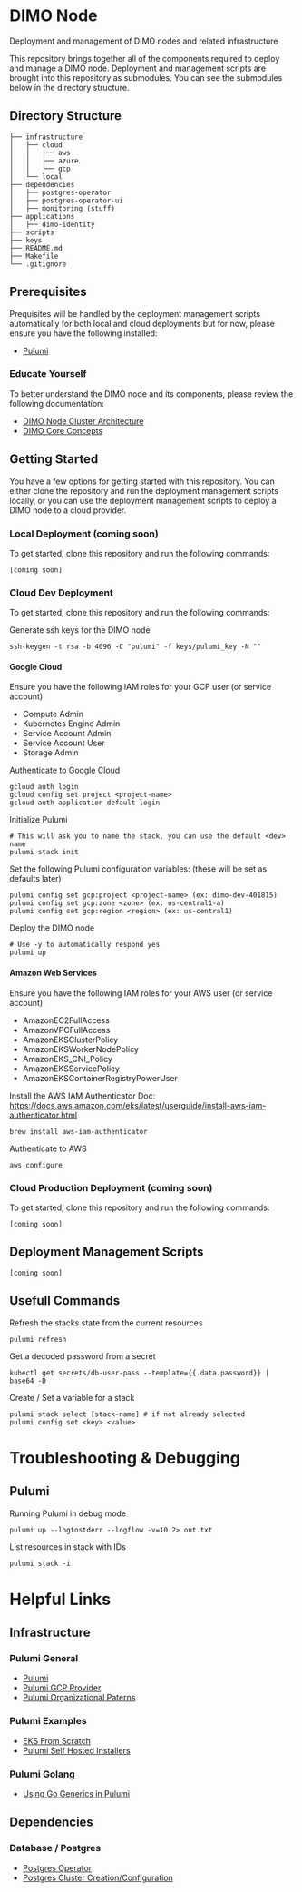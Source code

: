 # DIMO Node
Deployment and management of DIMO nodes and related infrastructure

This repository brings together all of the components required to deploy and manage a DIMO node. Deployment and management scripts are brought into this repository as submodules. You can see the submodules below in the directory structure.

## Directory Structure
```
├── infrastructure
│   ├── cloud
│   │   ├── aws
│   │   ├── azure
│   │   └── gcp
│   └── local
├── dependencies
│   ├── postgres-operator
│   ├── postgres-operator-ui
│   ├── monitoring (stuff)
├── applications
│   ├── dimo-identity
├── scripts
├── keys
├── README.md
├── Makefile
└── .gitignore

```

## Prerequisites
Prequisites will be handled by the deployment management scripts automatically for both local and cloud deployments but for now, please ensure you have the following installed:
- [Pulumi](https://www.pulumi.com/docs/install/)

### Educate Yourself
To better understand the DIMO node and its components, please review the following documentation:
- [DIMO Node Cluster Architecture](https://asdf.com/asdf.html)
- [DIMO Core Concepts](https://asdf.com/asdf.html)

## Getting Started
You have a few options for getting started with this repository. You can either clone the repository and run the deployment management scripts locally, or you can use the deployment management scripts to deploy a DIMO node to a cloud provider.

### Local Deployment (coming soon)
To get started, clone this repository and run the following commands:
```
[coming soon]
```

### Cloud Dev Deployment
To get started, clone this repository and run the following commands:

Generate ssh keys for the DIMO node
```
ssh-keygen -t rsa -b 4096 -C "pulumi" -f keys/pulumi_key -N ""
```

#### Google Cloud
Ensure you have the following IAM roles for your GCP user (or service account)
- Compute Admin
- Kubernetes Engine Admin
- Service Account Admin
- Service Account User
- Storage Admin

Authenticate to Google Cloud
```
gcloud auth login
gcloud config set project <project-name>
gcloud auth application-default login
```

Initialize Pulumi
```
# This will ask you to name the stack, you can use the default <dev> name
pulumi stack init
```

Set the following Pulumi configuration variables:
(these will be set as defaults later)
```
pulumi config set gcp:project <project-name> (ex: dimo-dev-401815)
pulumi config set gcp:zone <zone> (ex: us-central1-a)
pulumi config set gcp:region <region> (ex: us-central1)
```

Deploy the DIMO node
```
# Use -y to automatically respond yes
pulumi up
```

#### Amazon Web Services
Ensure you have the following IAM roles for your AWS user (or service account)
- AmazonEC2FullAccess
- AmazonVPCFullAccess
- AmazonEKSClusterPolicy
- AmazonEKSWorkerNodePolicy
- AmazonEKS_CNI_Policy
- AmazonEKSServicePolicy
- AmazonEKSContainerRegistryPowerUser

Install the AWS IAM Authenticator
Doc: https://docs.aws.amazon.com/eks/latest/userguide/install-aws-iam-authenticator.html
```
brew install aws-iam-authenticator
```

Authenticate to AWS
```
aws configure
```



### Cloud Production Deployment (coming soon)
To get started, clone this repository and run the following commands:
```
[coming soon]
```

## Deployment Management Scripts
```
[coming soon]
```

## Usefull Commands
Refresh the stacks state from the current resources
```
pulumi refresh
```

Get a decoded password from a secret
```
kubectl get secrets/db-user-pass --template={{.data.password}} | base64 -D
```

Create / Set a variable for a stack
```
pulumi stack select [stack-name] # if not already selected
pulumi config set <key> <value>
```

# Troubleshooting & Debugging
## Pulumi
Running Pulumi in debug mode
```
pulumi up --logtostderr --logflow -v=10 2> out.txt
```

List resources in stack with IDs
```
pulumi stack -i
```



# Helpful Links
## Infrastructure
### Pulumi General
- [Pulumi](https://www.pulumi.com/docs/)
- [Pulumi GCP Provider](https://www.pulumi.com/docs/reference/pkg/gcp/)
- [Pulumi Organizational Paterns](https://www.pulumi.com/blog/organizational-patterns-infra-repo/)
### Pulumi Examples
- [EKS From Scratch](https://github.com/scottslowe/learning-tools/blob/main/pulumi/eks-from-scratch/vpc.go)
- [Pulumi Self Hosted Installers](https://github.com/pulumi/pulumi-self-hosted-installers/blob/master/ecs-hosted/go/infrastructure/main.go)
### Pulumi Golang
- [Using Go Generics in Pulumi](https://www.pulumi.com/blog/go-generics-preview/)
## Dependencies
### Database / Postgres
- [Postgres Operator](https://postgres-operator.readthedocs.io/en/latest/)
- [Postgres Cluster Creation/Configuration](https://github.com/zalando/postgres-operator/blob/master/manifests/complete-postgres-manifest.yaml)